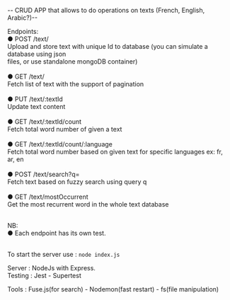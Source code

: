  -- CRUD APP that allows to do operations on texts (French, English, Arabic?)--

Endpoints:<br/>
● POST /text/<br/>
Upload and store text with unique Id to database (you can simulate a database using json<br/>
files, or use standalone mongoDB container)<br/><br/>
● GET /text/<br/>
Fetch list of text with the support of pagination<br/><br/>
● PUT /text/:textId<br/>
Update text content<br/><br/>
● GET /text/:textId/count<br/>
Fetch total word number of given a text<br/><br/>
● GET /text/:textId/count/:language<br/>
Fetch total word number based on given text for specific languages ex: fr, ar, en<br/><br/>
● POST /text/search?q=<br/>
Fetch text based on fuzzy search using query q<br/><br/>
● GET /text/mostOccurrent<br/>
Get the most recurrent word in the whole text database<br/><br/>

NB:<br/>
● Each endpoint has its own test.<br/><br/>


To start the server use : <code>node index.js</code>

Server : NodeJs with Express.<br/>
Testing : Jest - Supertest

Tools : Fuse.js(for search) - Nodemon(fast restart) - fs(file manipulation)
